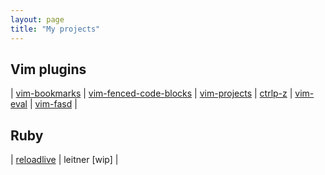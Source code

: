 ```yaml
---
layout: page
title: "My projects"
---
```

## Vim plugins
| [vim-bookmarks][1]
| [vim-fenced-code-blocks][2]
| [vim-projects][3]
| [ctrlp-z][4]
| [vim-eval][5]
| [vim-fasd][6]
|
## Ruby
| [reloadlive][7] | leitner [wip] |

[1]: https://github.com/amiorin/vim-bookmarks
[2]: https://github.com/amiorin/vim-fenced-code-blocks
[3]: https://github.com/amiorin/vim-project
[4]: https://github.com/amiorin/ctrlp-z
[5]: https://github.com/amiorin/vim-eval
[6]: https://github.com/amiorin/vim-fasd
[7]: https://github.com/amiorin/reloadlive
